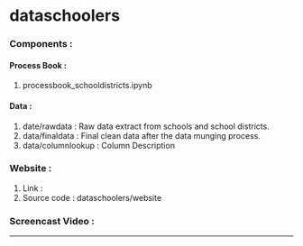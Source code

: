 # dataschoolers

### Components :
#### Process Book :
1. processbook_schooldistricts.ipynb


#### Data : 
1. date/rawdata      : Raw data extract from schools and school districts.
2. data/finaldata    :  Final clean data after the data munging process.
3. data/columnlookup : Column Description

### Website :
1. Link :
2. Source code : dataschoolers/website

### Screencast Video : 

-------------------------------------------------------------------------------
 
